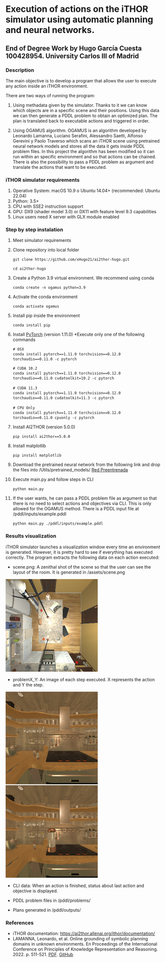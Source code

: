 # Execution of actions on the iTHOR simulator using automatic planning and neural networks.

## End of Degree Work by Hugo García Cuesta 100428954. University Carlos III of Madrid

### Description
The main objective is to develop a program that allows the user to execute any action inside an iTHOR environment.

There are two ways of running the program:
1. Using methadata given by the simulator. Thanks to it we can know which objects are in a specific scene and their positions. Using this data we can then generate a PDDL problem to obtain an optimized plan. The plan is translated back to executable actions and triggered in order.

2. Using OGAMUS algorithm. OGAMUS is an algorithm developed by Leonardo Lamanna, Luciano Serafini, Alessandro Saetti, Alfonso Gerevini y Paolo Traverso which scans an iTHOR scene using pretrained neural network models and stores all the data it gets inside PDDL problem files. In this project the algorithm has been modified so it can run within an specific environment and so that actions can be chained. There is also the possibility to pass a PDDL problem as argument and translate the actions that want to be executed.

### iTHOR simulator requirements
1. Operative System: macOS 10.9 o Ubuntu 14.04+ (recommended: Ubuntu 22.04)
2. Python: 3.5+ 
3. CPU with SSE2 instruction support
4. GPU: DX9 (shader model 3.0) or DX11 with feature level 9.3 capabilities
5. Linux users need X server with GLX module enabled

### Step by step instalation
1. Meet simulator requirements

2. Clone repository into local folder
    ```
    git clone https://github.com/xHugo21/ai2thor-hugo.git
    ```
    ```
    cd ai2thor-hugo
    ```
3. Create a Python 3.9 virtual environment. We recommend using conda
    ```
    conda create -n ogamus python=3.9
    ```
4. Activate the conda environment
    ```
    conda activate ogamus
    ```
5. Install pip inside the environment
    ```
    conda install pip
    ```
6. Install [PyTorch](https://pytorch.org/get-started/locally/) (version 1.11.0) *Execute only one of the following commands

    ```
    # OSX
    conda install pytorch==1.11.0 torchvision==0.12.0 torchaudio==0.11.0 -c pytorch
    ```

    ```
    # CUDA 10.2
    conda install pytorch==1.11.0 torchvision==0.12.0 torchaudio==0.11.0 cudatoolkit=10.2 -c pytorch

    # CUDA 11.3
    conda install pytorch==1.11.0 torchvision==0.12.0 torchaudio==0.11.0 cudatoolkit=11.3 -c pytorch

    # CPU Only
    conda install pytorch==1.11.0 torchvision==0.12.0 torchaudio==0.11.0 cpuonly -c pytorch
    ```

7. Install AI2THOR (version 5.0.0) 
    ```
    pip install ai2thor==5.0.0
    ```
8. Install matplotlib 
    ```
    pip install matplotlib
    ```
9. Download the pretrained neural network from the following link and drop the files into /Utils/pretrained_models/ [Red Preentrenada](https://drive.google.com/drive/folders/1UjADpBeBOMUKXQt-qSULIP3vM90zr_MR?usp=sharing)

10. Execute main.py and follow steps in CLI
    ```
    python main.py
    ```
11. If the user wants, he can pass a PDDL problem file as argument so that there is no need to select actions and objectives via CLI. This is only allowed for the OGAMUS method. There is a PDDL input file at /pddl/inputs/example.pddl
    ```
    python main.py ./pddl/inputs/example.pddl
    ```

### Results visualization
iTHOR simulator launches a visualization window every time an environment is generated. However, it is pretty hard to see if everything has executed correctly. The program extracts the following data on each action executed:

- scene.png: A zenithal shot of the scene so that the user can see the layout of the room. It is generated in /assets/scene.png

![Zenithal shot of the scene FloorPlan1](/assets/example_scene.png)

- problemX_Y: An image of each step executed. X represents the action and Y the step.

![The agent positions in front of the objective: iter0_1](/assets/iter0_1.png) ![The agent picks up the objective: iter0_2](/assets/iter0_2.png)

- CLI data: When an action is finished, status about last action and objective is displayed.

- PDDL problem files in /pddl/problems/

- Plans generated in /pddl/outputs/


### References
- iTHOR documentation: https://ai2thor.allenai.org/ithor/documentation/
- LAMANNA, Leonardo, et al. Online grounding of symbolic planning domains in unknown environments. En Proceedings of the International Conference on Principles of Knowledge Representation and Reasoning. 2022. p. 511-521. [PDF](https://arxiv.org/pdf/2112.10007.pdf). [GitHub](https://github.com/LamannaLeonardo/OGAMUS)




